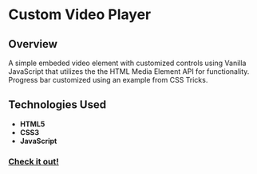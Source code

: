# Custom Video Player

## Overview
A simple embeded video element with customized controls using Vanilla JavaScript that utilizes the the HTML Media Element API for functionality. Progress bar customized using an example from CSS Tricks.

## Technologies Used
* **HTML5**
* **CSS3**
* **JavaScript**

### [Check it out!](https://blissful-poitras-53b75b.netlify.app/)